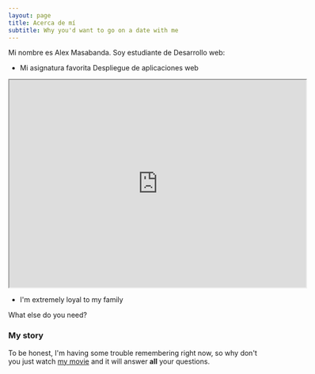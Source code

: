 ```yaml
---
layout: page
title: Acerca de mí
subtitle: Why you'd want to go on a date with me
---
```


Mi nombre es Alex Masabanda. Soy estudiante de Desarrollo web:

- Mi asignatura favorita Despliegue de aplicaciones web

<iframe width="600" height = "420"
src="https://www.youtube.com/watch?v=zGlH3DkUYYE&ab_channel=Jos%C3%A9Tav%C3%A1rez">
</iframe>

- I'm extremely loyal to my family

What else do you need?

### My story

To be honest, I'm having some trouble remembering right now, so why don't you just watch [my movie](https://en.wikipedia.org/wiki/The_Princess_Bride_%28film%29) and it will answer **all** your questions.
